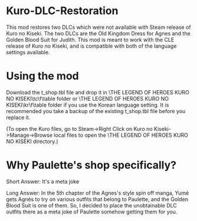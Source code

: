 # Kuro-DLC-Restoration

This mod restores two DLCs which were not available with Steam release of Kuro no Kiseki. The two DLCs are the Old Kingdom Dress for Agnes and the Golden Blood Suit for Judith. This mod is meant to work with the CLE release of Kuro no Kiseki, and is compatible with both of the language settings available.

# Using the mod

Download the t_shop.tbl file and drop it in \THE LEGEND OF HEROES KURO NO KISEKI\tc\f\table folder or \THE LEGEND OF HEROES KURO NO KISEKI\kr\f\table folder if you use the Korean language setting. It is recommended you take a backup of the existing t_shop.tbl file before you replace it.

(To open the Kuro files, go to Steam->Right Click on Kuro no Kiseki->Manage->Browse local files to open the \THE LEGEND OF HEROES KURO NO KISEKI directory.)

# Why Paulette's shop specifically?

Short Answer: It's a meta joke

Long Answer: In the 5th chapter of the Agnes's style spin off manga, Yumé gets Agnès to try on various outfits that belong to Paulette, and the Golden Blood Suit is one of them. So, I decided to place the unobtainable DLC outfits there as a meta joke of Paulette somehow getting them for you.
